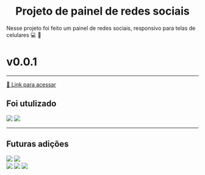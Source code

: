 <h1 align="center">Projeto de painel de redes sociais</h1>
Nesse projeto foi feito um painel de redes sociais, responsivo para telas de celulares 💻 📱 <h1>v0.0.1</h1>
<hr>
<a href="https://erikcosta-o.github.io/PainelRedes-Sociais/">🔗 Link para acessar</a>
<h2>Foi utulizado</h2>
<div>
    <img src="https://img.shields.io/badge/HTML5-fb5607?style=for-the-badge&logo=html5&logoColor=white">
    <img src="https://img.shields.io/badge/css3-3a86ff.svg?style=for-the-badge&logo=css3&logoColor=white">
</div>
<hr>
<h2>Futuras adições </h2>
<div>
    <img src="https://img.shields.io/badge/Spotify-1ED760?style=for-the-badge&logo=spotify&logoColor=white">
    <img src="https://img.shields.io/badge/WhatsApp-25D366?style=for-the-badge&logo=whatsapp&logoColor=white">
    <br>
    <img src="https://img.shields.io/badge/Xbox-%23107C10.svg?style=for-the-badge&logo=Xbox&logoColor=white">
    <img src="https://img.shields.io/badge/Reddit-fb5607?style=for-the-badge&logo=reddit&logoColor=white">
    <img src="https://img.shields.io/badge/Discord-%235865F2.svg?style=for-the-badge&logo=discord&logoColor=white">
</div>
